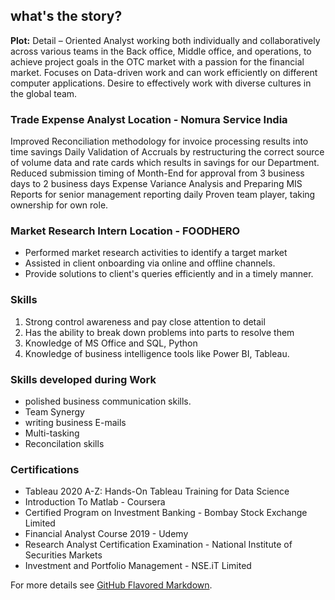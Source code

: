 ## what's the story?

**Plot:** 
Detail – Oriented Analyst working both individually and collaboratively across various teams in the Back office, Middle office, and operations, to achieve project goals in the OTC market with a passion for the financial market. 
Focuses on Data-driven work and can work efficiently on different computer applications. 
Desire to effectively work with diverse cultures in the global team.

### Trade Expense Analyst         Location - Nomura Service India

Improved Reconciliation methodology for invoice processing results into time savings
Daily Validation of Accruals by restructuring the correct source of volume data and rate cards which results in savings for our Department.
Reduced submission timing of Month-End for approval from 3 business days to 2 business days
Expense Variance Analysis and Preparing MIS Reports for senior management reporting daily
Proven team player, taking ownership for own role.


### Market Research Intern        Location - FOODHERO         

* Performed market research activities to identify a target market
* Assisted in client onboarding via online and offline channels.
* Provide solutions to client's queries efficiently and in a timely manner.


### Skills 

1. Strong control awareness and pay close attention to detail
2. Has the ability to break down problems into parts to resolve them
3. Knowledge of MS Office and SQL, Python
4. Knowledge of business intelligence tools like Power BI, Tableau.


### Skills developed during Work

* polished business communication skills.
* Team Synergy
* writing business E-mails
* Multi-tasking
* Reconcilation skills

### Certifications
* Tableau 2020 A-Z: Hands-On Tableau Training for Data Science
* Introduction To Matlab   - Coursera
* Certified Program on Investment Banking    - Bombay Stock Exchange Limited
* Financial Analyst Course 2019     - Udemy
* Research Analyst Certification Examination    -  National Institute of Securities Markets
* Investment and Portfolio Management   -  NSE.iT Limited








For more details see [GitHub Flavored Markdown](https://guides.github.com/features/mastering-markdown/).
